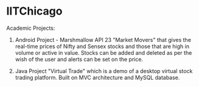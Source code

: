 # IITChicago
Academic Projects:

1. Android Project - Marshmallow API 23
"Market Movers" that gives the real-time prices of Nifty and Sensex stocks and those that are 
high in volume or active in value. Stocks can be added and deleted as per the wish of the user and alerts can be set on the price.

2. Java Project 
"Virtual Trade" which is  a demo of a desktop virtual stock trading  platform. Built on MVC architecture and MySQL database.
